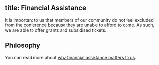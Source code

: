 title: Financial Assistance
---

It is important to us that members of our community do not feel excluded from
the conference because they are unable to afford to come.  As such, we are able
to offer grants and subsidised tickets.

## Philosophy

You can read more about [why financial assistance matters to
us](/financial-assistance/philosophy/).
